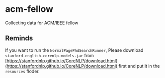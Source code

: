# acm-fellow
Collecting data for ACM/IEEE fellow


## Reminds
If you want to run the `NormalPagePhdSearchRunner`, Please download `stanford-english-corenlp-models.jar` from [https://stanfordnlp.github.io/CoreNLP/download.html](https://stanfordnlp.github.io/CoreNLP/download.html) first and put it in the `resources` floder. 
